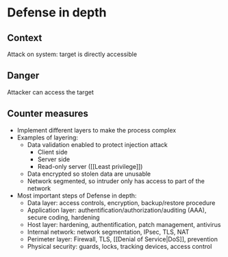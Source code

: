 # Defense in depth
## Context
Attack on system: target is directly accessible
## Danger
Attacker can access the target
## Counter measures
- Implement different layers to make the process complex
- Examples of layering:
	- Data validation enabled to protect injection attack
		- Client side
		- Server side
		- Read-only server ([[Least privilege]])
	- Data encrypted so stolen data are unusable
	- Network segmented, so intruder only has access to part of the network
- Most important steps of Defense in depth:
	- Data layer: access controls, encryption, backup/restore procedure
	- Application layer: authentification/authorization/auditing (AAA), secure coding, hardening
	- Host layer: hardening, authentification, patch management, antivirus
	- Internal network: network segmentation, IPsec, TLS, NAT
	- Perimeter layer: Firewall, TLS, [[Denial of Service|DoS]], prevention
	- Physical security: guards, locks, tracking devices, access control